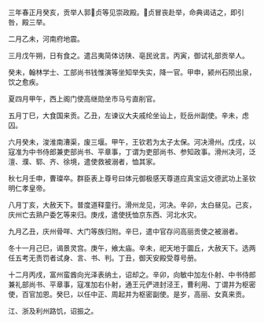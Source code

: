 三年春正月癸亥，贡举人郭贞等见崇政殿。贞冒丧赴举，命典谒诘之，即引咎，殿三举。

二月乙未，河南府地震。

三月戊午朔，日有食之。遣吕夷简体访陕、亳民讹言。丙寅，御试礼部贡举人。

癸未，翰林学士、工部尚书钱惟演等坐知举失实，降一官。甲申，颍州石陨出泉，饮之愈疾。

夏四月甲午，西上阁门使高继勋坐市马亏直削官。

五月丁巳，大食国来贡。乙丑，左谏议大夫戚纶坐讪上，贬岳州副使。辛未，虑囚。

六月癸未，浚淮南漕渠，废三堰。甲午，王钦若为太子太保。河决滑州。戊戌，以寇准为中书侍郎兼吏部尚书、平章事，丁谓为吏部尚书、参知政事。滑州决河，泛澶、濮、郓、齐、徐境，遣使救被溺者，恤其家。

秋七月壬申，曹璨卒。群臣表上尊号曰体元御极感天尊道应真宝运文德武功上圣钦明仁孝皇帝。

八月丁亥，大赦天下。普度道释童行。滑州龙见，河决。辛卯，太白昼见。己亥，庆州亡去熟户委乞等来归。庚戌，遣使抚恤京东西、河北水灾。

九月乙丑，庆州骨咩、大门等族归附。辛巳，遣中官存问高丽贡使之被溺者。

冬十一月己巳，谒景灵宫。庚午，飨太庙。辛未，祀天地于圜丘，大赦天下。选两任五考无责罚者试身、言、书、判。丁丑，御天安殿受尊号册。

十二月丙戌，富州蛮酋向光泽表纳土，诏却之。辛卯，向敏中加左仆射、中书侍郎兼礼部尚书、平章事，寇准加右仆射，通王元俨进封泾王，曹利用、丁谓并为枢密使，百官加恩。癸巳，以任中正、周起并为枢密副使。是岁，高丽、女真来贡。

江、浙及利州路饥，诏振之。